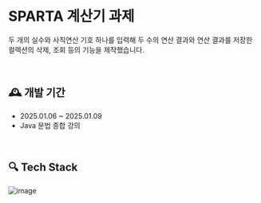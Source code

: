 # SPARTA 계산기 과제
두 개의 실수와 사칙연산 기호 하나를 입력해 두 수의 연산 결과와 연산 결과를 저장한 컬렉션의 삭제, 조회 등의 기능을 제작했습니다.

<br>

## 🕰 개발 기간
- 2025.01.06 ~ 2025.01.09
- Java 문법 종합 강의

<br>

## 🔍 Tech Stack
![image](https://github.com/yewon-Noh/readme-template/raw/main/skills/Java.png?raw=true)
